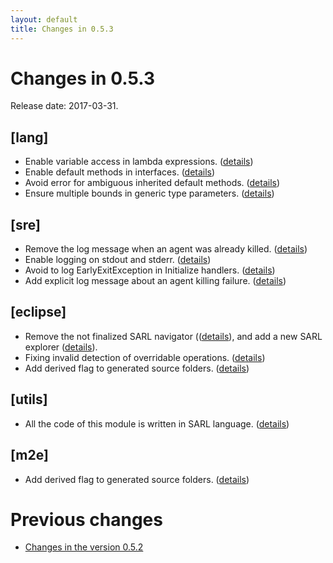 ```yaml
---
layout: default
title: Changes in 0.5.3
---
```


# Changes in 0.5.3

Release date: 2017-03-31.

## [lang]
* Enable variable access in lambda expressions. ([details](http://github.com/sarl/sarl/commit/7bbe5c5d8b59f17fe78ea7926fe56dfb3a536ea8))
* Enable default methods in interfaces. ([details](http://github.com/sarl/sarl/commit/e039a8cbde9a0e43679e60cf7162c76adebe50ca))
* Avoid error for ambiguous inherited default methods. ([details](http://github.com/sarl/sarl/commit/1e871832bbc2c97c1d7b30d6441ca478a182b8f8))
* Ensure multiple bounds in generic type parameters. ([details](http://github.com/sarl/sarl/commit/75bf93e6cc81340fc0e22f212509df1575d8d430))

## [sre]
* Remove the log message when an agent was already killed. ([details](http://github.com/sarl/sarl/commit/8001fb733687cf07a3aece0fc504cd358d91d56d))
* Enable logging on stdout and stderr. ([details](http://github.com/sarl/sarl/commit/1d9abffdc9a80a05456196ecc2c63e98b6dfb043))
* Avoid to log EarlyExitException in Initialize handlers. ([details](http://github.com/sarl/sarl/commit/acd46be5add347cf48458e8dccf3274a6bdacb1b))
* Add explicit log message about an agent killing failure. ([details](http://github.com/sarl/sarl/commit/e8a02078ab10df406193b1cb042779b6740c6287))

## [eclipse]
* Remove the not finalized SARL navigator (([details](http://github.com/sarl/sarl/commit/3052402ef7f7349677c0cd031f8ca82e3f9573f0)), and add a new SARL explorer ([details](http://github.com/sarl/sarl/commit/8b39b92e171343abf4c4d967592b6685bca3d80c)).
* Fixing invalid detection of overridable operations. ([details](http://github.com/sarl/sarl/commit/2e9c812f62ff31c4928da57b73fcf7b0faeb27ca))
* Add derived flag to generated source folders. ([details](http://github.com/sarl/sarl/commit/fa06434b15ee60204d1f2805984315d801ea9b44))

## [utils]
* All the code of this module is written in SARL language. ([details](http://github.com/sarl/sarl/commit/eefb5fb629759666a0140999b5094978a9db65ba))

## [m2e]
* Add derived flag to generated source folders. ([details](http://github.com/sarl/sarl/commit/fa06434b15ee60204d1f2805984315d801ea9b44))

# Previous changes

* [Changes in the version 0.5.2](./changes_0.5.2.html)


